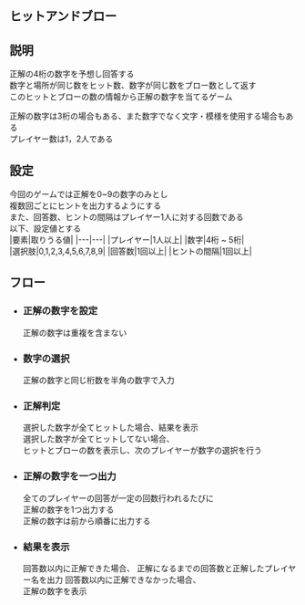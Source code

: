 ## ヒットアンドブロー

## 説明
正解の4桁の数字を予想し回答する  
数字と場所が同じ数をヒット数、数字が同じ数をブロー数として返す  
このヒットとブローの数の情報から正解の数字を当てるゲーム  

正解の数字は3桁の場合もある、また数字でなく文字・模様を使用する場合もある  
プレイヤー数は1，2人である

## 設定
今回のゲームでは正解を0~9の数字のみとし  
複数回ごとにヒントを出力するようにする  
また、回答数、ヒントの間隔はプレイヤー1人に対する回数である  
以下、設定値とする  
|要素|取りうる値|
|---|---| 
|プレイヤー|1人以上|
|数字|4桁 ~ 5桁|  
|選択肢|0,1,2,3,4,5,6,7,8,9|
|回答数|1回以上|
|ヒントの間隔|1回以上|

## フロー
- ### 正解の数字を設定  
  正解の数字は重複を含まない

- ### 数字の選択  
  正解の数字と同じ桁数を半角の数字で入力  

- ### 正解判定
  選択した数字が全てヒットした場合、結果を表示  
  選択した数字が全てヒットしてない場合、  
  ヒットとブローの数を表示し、次のプレイヤーが数字の選択を行う  

- ### 正解の数字を一つ出力  
  全てのプレイヤーの回答が一定の回数行われるたびに  
  正解の数字を1つ出力する  
  正解の数字は前から順番に出力する  

- ### 結果を表示  
  回答数以内に正解できた場合、
  正解になるまでの回答数と正解したプレイヤー名を出力
  回答数以内に正解できなかった場合、  
  正解の数字を表示